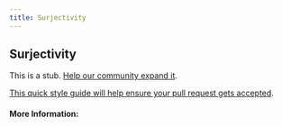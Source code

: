 ```yaml
---
title: Surjectivity
---
```


## Surjectivity

This is a stub. [Help our community expand it](https://github.com/freecodecamp/guides/tree/master/src/pages/articles/math/functions/surjectivity/index.md).

[This quick style guide will help ensure your pull request gets accepted](https://github.com/freeCodeCamp/guides/blob/master/README.md).

<!-- The article goes here, in GitHub-flavored Markdown. Feel free to add YouTube videos, images, and CodePen/JSBin embeds  -->

#### More Information:
<!-- Please add any articles you think might be helpful to read before writing the article -->


